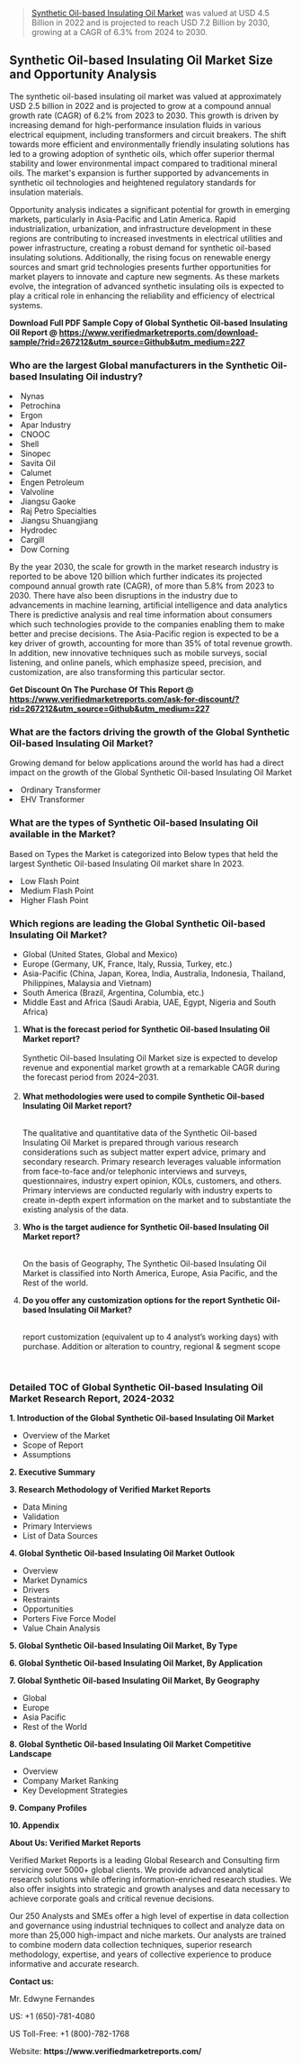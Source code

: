 <blockquote><p><p><a href="https://www.verifiedmarketreports.com/download-sample/?rid=267212&utm_source=Github&utm_medium=227" target="_blank">Synthetic Oil-based Insulating Oil Market</a> was valued at USD 4.5 Billion in 2022 and is projected to reach USD 7.2 Billion by 2030, growing at a CAGR of 6.3% from 2024 to 2030.</p></blockquote><p><h2>Synthetic Oil-based Insulating Oil Market Size and Opportunity Analysis</h2><p>The synthetic oil-based insulating oil market was valued at approximately USD 2.5 billion in 2022 and is projected to grow at a compound annual growth rate (CAGR) of 6.2% from 2023 to 2030. This growth is driven by increasing demand for high-performance insulation fluids in various electrical equipment, including transformers and circuit breakers. The shift towards more efficient and environmentally friendly insulating solutions has led to a growing adoption of synthetic oils, which offer superior thermal stability and lower environmental impact compared to traditional mineral oils. The market's expansion is further supported by advancements in synthetic oil technologies and heightened regulatory standards for insulation materials.</p><p>Opportunity analysis indicates a significant potential for growth in emerging markets, particularly in Asia-Pacific and Latin America. Rapid industrialization, urbanization, and infrastructure development in these regions are contributing to increased investments in electrical utilities and power infrastructure, creating a robust demand for synthetic oil-based insulating solutions. Additionally, the rising focus on renewable energy sources and smart grid technologies presents further opportunities for market players to innovate and capture new segments. As these markets evolve, the integration of advanced synthetic insulating oils is expected to play a critical role in enhancing the reliability and efficiency of electrical systems.</p></p><p class=""><strong>Download Full PDF Sample Copy of Global Synthetic Oil-based Insulating Oil Report @ <a href="https://www.verifiedmarketreports.com/download-sample/?rid=267212&amp;utm_source=Github&amp;utm_medium=227" target="_blank">https://www.verifiedmarketreports.com/download-sample/?rid=267212&amp;utm_source=Github&amp;utm_medium=227</a></strong></p><h3 id="" class="">Who are the largest Global manufacturers in the Synthetic Oil-based Insulating Oil industry?</h3><p><li>Nynas</li><li> Petrochina</li><li> Ergon</li><li> Apar Industry</li><li> CNOOC</li><li> Shell</li><li> Sinopec</li><li> Savita Oil</li><li> Calumet</li><li> Engen Petroleum</li><li> Valvoline</li><li> Jiangsu Gaoke</li><li> Raj Petro Specialties</li><li> Jiangsu Shuangjiang</li><li> Hydrodec</li><li> Cargill</li><li> Dow Corning</li></p><div class=""><div class="" dir="" data-message-author-role="" data-message-id="" data-message-model-slug=""><div class=""><div class=""><div class=""><div class="" dir="" data-message-author-role="" data-message-id="" data-message-model-slug=""><div class=""><div class=""><p>By the year 2030, the scale for growth in the market research industry is reported to be above 120 billion which further indicates its projected compound annual growth rate (CAGR), of more than 5.8% from 2023 to 2030. There have also been disruptions in the industry due to advancements in machine learning, artificial intelligence and data analytics There is predictive analysis and real time information about consumers which such technologies provide to the companies enabling them to make better and precise decisions. The Asia-Pacific region is expected to be a key driver of growth, accounting for more than 35% of total revenue growth. In addition, new innovative techniques such as mobile surveys, social listening, and online panels, which emphasize speed, precision, and customization, are also transforming this particular sector.</p><p><strong>Get Discount On The Purchase Of This Report @&nbsp; <a href="https://www.verifiedmarketreports.com/ask-for-discount/?rid=267212&amp;utm_source=Github&amp;utm_medium=227" target="_blank">https://www.verifiedmarketreports.com/ask-for-discount/?rid=267212&amp;utm_source=Github&amp;utm_medium=227</a></strong></p></div></div></div></div></div></div></div></div><h3 id="" class="">What are the factors driving the growth of the Global Synthetic Oil-based Insulating Oil Market?</h3><p id="" class="">Growing demand for below applications around the world has had a direct impact on the growth of the Global Synthetic Oil-based Insulating Oil Market</p><p id="" class=""><li>Ordinary Transformer</li><li> EHV Transformer</li></p><h3 id="" class="">What are the types of Synthetic Oil-based Insulating Oil available in the Market?</h3><p id="" class="">Based on Types the Market is categorized into Below types that held the largest Synthetic Oil-based Insulating Oil market share In 2023.</p><p id="" class=""><li>Low Flash Point</li><li> Medium Flash Point</li><li> Higher Flash Point</li></p><h3 id="" class="">Which regions are leading the Global Synthetic Oil-based Insulating Oil Market?</h3><ul><li>Global (United States, Global and Mexico)</li><li>Europe (Germany, UK, France, Italy, Russia, Turkey, etc.)</li><li>Asia-Pacific (China, Japan, Korea, India, Australia, Indonesia, Thailand, Philippines, Malaysia and Vietnam)</li><li>South America (Brazil, Argentina, Columbia, etc.)</li><li>Middle East and Africa (Saudi Arabia, UAE, Egypt, Nigeria and South Africa)</li></ul><p><ol><li><strong>What is the forecast period for Synthetic Oil-based Insulating Oil Market report?<br /></strong><br /><span data-sheets-root="1" data-sheets-value="{&quot;1&quot;:2,&quot;2&quot;:&quot;XXXX size is expected to develop revenue and exponential market growth at a remarkable CAGR during the forecast period from 2024&ndash;2030.&quot;}" data-sheets-userformat="{&quot;2&quot;:12674,&quot;4&quot;:{&quot;1&quot;:2,&quot;2&quot;:16776960},&quot;10&quot;:2,&quot;11&quot;:0,&quot;15&quot;:&quot;Arial&quot;,&quot;16&quot;:12}">Synthetic Oil-based Insulating Oil Market size is expected to develop revenue and exponential market growth at a remarkable CAGR during the forecast period from 2024&ndash;2031.</span><br /><br /></li><li><strong>What methodologies were used to compile Synthetic Oil-based Insulating Oil Market report?<br /><br /></strong><p>The qualitative and quantitative data of the&nbsp;Synthetic Oil-based Insulating Oil Market is prepared through various research considerations such as subject matter expert advice, primary and secondary research. Primary research leverages valuable information from face-to-face and/or telephonic interviews and surveys, questionnaires, industry expert opinion, KOLs, customers, and others. Primary interviews are conducted regularly with industry experts to create in-depth expert information on the market and to substantiate the existing analysis of the data.&nbsp;</p></li><li><strong>Who is the target audience for Synthetic Oil-based Insulating Oil Market report?<br /><br /></strong><p>On the basis of Geography, The&nbsp;Synthetic Oil-based Insulating Oil Market is classified into North America, Europe, Asia Pacific, and the Rest of the world.</p></li><li><strong>Do you offer any customization options for the report Synthetic Oil-based Insulating Oil Market?<br /><br /></strong><p>report customization (equivalent up to 4 analyst&rsquo;s working days) with purchase. Addition or alteration to country, regional &amp; segment scope</p><p>&nbsp;</p></li></ol></p><h3 id="" class="">Detailed TOC of Global Synthetic Oil-based Insulating Oil Market Research Report, 2024-2032</h3><p id="" class=""><strong>1. Introduction of the Global Synthetic Oil-based Insulating Oil Market</strong></p><ul><li>Overview of the Market</li><li>Scope of Report</li><li>Assumptions</li></ul><p id="" class=""><strong>2. Executive Summary</strong></p><p id="" class=""><strong>3. Research Methodology of&nbsp;Verified Market Reports</strong></p><ul><li>Data Mining</li><li>Validation</li><li>Primary Interviews</li><li>List of Data Sources</li></ul><p id="" class=""><strong>4. Global Synthetic Oil-based Insulating Oil Market Outlook</strong></p><ul><li>Overview</li><li>Market Dynamics</li><li>Drivers</li><li>Restraints</li><li>Opportunities</li><li>Porters Five Force Model</li><li>Value Chain Analysis</li></ul><p id="" class=""><strong>5. Global Synthetic Oil-based Insulating Oil Market, By&nbsp;Type</strong></p><p id="" class=""><strong>6. Global Synthetic Oil-based Insulating Oil Market, By Application</strong></p><p id="" class=""><strong>7. Global Synthetic Oil-based Insulating Oil Market, By Geography</strong></p><ul><li>Global</li><li>Europe</li><li>Asia Pacific</li><li>Rest of the World</li></ul><p id="" class=""><strong>8. Global Synthetic Oil-based Insulating Oil Market Competitive Landscape</strong></p><ul><li>Overview</li><li>Company Market Ranking</li><li>Key Development Strategies</li></ul><p id="" class=""><strong>9. Company Profiles</strong></p><p id="" class=""><strong>10. Appendix</strong></p><p id="" class=""><strong>About Us: Verified Market Reports</strong></p><p id="" class="">Verified Market Reports is a leading Global Research and Consulting firm servicing over 5000+ global clients. We provide advanced analytical research solutions while offering information-enriched research studies. We also offer insights into strategic and growth analyses and data necessary to achieve corporate goals and critical revenue decisions.</p><p id="" class="">Our 250 Analysts and SMEs offer a high level of expertise in data collection and governance using industrial techniques to collect and analyze data on more than 25,000 high-impact and niche markets. Our analysts are trained to combine modern data collection techniques, superior research methodology, expertise, and years of collective experience to produce informative and accurate research.</p><p id="" class=""><strong>Contact us:</strong></p><p id="" class="">Mr. Edwyne Fernandes</p><p id="" class="">US: +1 (650)-781-4080</p><p id="" class="">US Toll-Free: +1 (800)-782-1768</p><p id="" class="">Website: <a target="" data-test-app-aware-link=""><strong>https://www.verifiedmarketreports.com/</strong></a></p>
